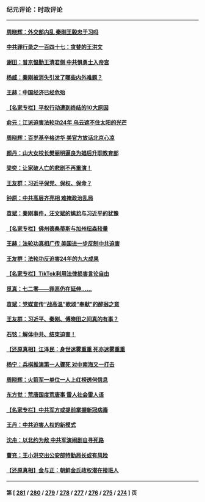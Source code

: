 ### 纪元评论：时政评论
---
#### [周晓辉：外交部内乱 秦刚王毅忠于习吗](../../pages/nsc1025/n14038705.md) 
#### [中共罪行录之一百四十七：贪婪的王洪文](../../pages/nsc1025/n14038460.md) 
#### [谢田：普京愠勤王清君侧 中共惧勇士入帝宫](../../pages/nsc1025/n14038381.md) 
#### [杨威：秦刚被消失引发了哪些内外难题？](../../pages/nsc1025/n14038128.md) 
#### [王赫：中国经济已经危殆](../../pages/nsc1025/n14037995.md) 
#### [【名家专栏】平权行动遭到终结的10大原因](../../pages/nsc1025/n14037649.md) 
#### [俞元：江派迫害法轮功24年 乌云遮不住太阳的光芒](../../pages/nsc1025/n14037371.md) 
#### [周晓辉：百岁基辛格访华 美官方放话北京心凉](../../pages/nsc1025/n14037837.md) 
#### [颜丹：山大女校长樊丽明逼良为娼后升职教育部](../../pages/nsc1025/n14037704.md) 
#### [梁奕：让家破人亡的悲剧不再重演！](../../pages/nsc1025/n14037501.md) 
#### [王友群：习近平保党、保权、保命？](../../pages/nsc1025/n14037209.md) 
#### [钟原：中共高层齐亮相 难掩政治乱局](../../pages/nsc1025/n14037172.md) 
#### [袁斌：秦刚事件，汪文斌的尴尬与习近平的犹豫](../../pages/nsc1025/n14037052.md) 
#### [【名家专栏】佛州德桑蒂斯与加州纽森较量](../../pages/nsc1025/n14036863.md) 
#### [王赫：法轮功真相广传 美国进一步反制中共迫害](../../pages/nsc1025/n14036377.md) 
#### [王友群：法轮功反迫害24年的九大成果](../../pages/nsc1025/n14036463.md) 
#### [【名家专栏】TikTok利用法律损害言论自由](../../pages/nsc1025/n14029633.md) 
#### [觅真：七二零——罪恶仍在延伸……](../../pages/nsc1025/n14036072.md) 
#### [袁斌：党媒宣传“战高温”歌颂“奉献”的醉翁之意](../../pages/nsc1025/n14035997.md) 
#### [王友群：习近平、秦刚、傅晓田之间真的有事？](../../pages/nsc1025/n14035084.md) 
#### [石铭：解体中共、结束迫害！](../../pages/nsc1025/n14035620.md) 
#### [【还原真相】江泽民：身世迷雾重重 死亦迷雾重重](../../pages/nsc1025/n14035590.md) 
#### [杨宁：兵棋推演第一人骤死 对中南海又一打击](../../pages/nsc1025/n14035523.md) 
#### [周晓辉：火箭军一单位一人上红榜透何信息](../../pages/nsc1025/n14035347.md) 
#### [东方觉：荒唐国度荒唐事 雷人社会雷人语](../../pages/nsc1025/n14035286.md) 
#### [【名家专栏】中共军方或提前掌握新冠病毒](../../pages/nsc1025/n14034819.md) 
#### [王丹：中共迫害人权的新模式](../../pages/nsc1025/n14034969.md) 
#### [沈舟：以北约为敌 中共军演闹剧自寻死路](../../pages/nsc1025/n14034888.md) 
#### [曹充：王小洪交出公安部特勤局长或有风险](../../pages/nsc1025/n14034407.md) 
#### [【还原真相】金与正：朝鲜金氏政权潜在接班人](../../pages/nsc1025/n14033207.md) 

---
#### 第 [ [281](./281.md) / [280](./280.md) / [279](./279.md) / [278](./278.md) / [277](./277.md) / [276](./276.md) / [275](./275.md) / [274](./274.md) ] 页
